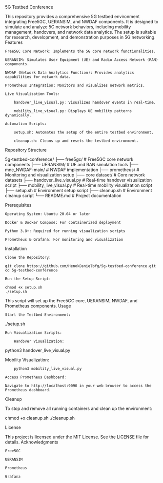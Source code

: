 5G Testbed Conference

This repository provides a comprehensive 5G testbed environment integrating Free5GC, UERANSIM, and NWDAF components. It is designed to simulate and analyze 5G network behaviors, including mobility management, handovers, and network data analytics. The setup is suitable for research, development, and demonstration purposes in 5G networking.​
Features

    Free5GC Core Network: Implements the 5G core network functionalities.

    UERANSIM: Simulates User Equipment (UE) and Radio Access Network (RAN) components.

    NWDAF (Network Data Analytics Function): Provides analytics capabilities for network data.

    Prometheus Integration: Monitors and visualizes network metrics.

    Live Visualization Tools:

        handover_live_visual.py: Visualizes handover events in real-time.

        mobility_live_visual.py: Displays UE mobility patterns dynamically.

    Automation Scripts:

        setup.sh: Automates the setup of the entire testbed environment.

        cleanup.sh: Cleans up and resets the testbed environment.​

Repository Structure

5g-testbed-conference/
├── free5gc/                  # Free5GC core network components
├── UERANSIM/                 # UE and RAN simulation tools
├── mnc_NWDAF-main/           # NWDAF implementation
├── prometheus/               # Monitoring and visualization setup
├── core dataset/             # Core network datasets
├── handover_live_visual.py   # Real-time handover visualization script
├── mobility_live_visual.py   # Real-time mobility visualization script
├── setup.sh                  # Environment setup script
├── cleanup.sh                # Environment cleanup script
└── README.md                 # Project documentation

Prerequisites

    Operating System: Ubuntu 20.04 or later

    Docker & Docker Compose: For containerized deployment

    Python 3.8+: Required for running visualization scripts

    Prometheus & Grafana: For monitoring and visualization​

Installation

    Clone the Repository:

    git clone https://github.com/HenokDanielbfg/5g-testbed-conference.git
    cd 5g-testbed-conference

    Run the Setup Script:

    chmod +x setup.sh
    ./setup.sh

This script will set up the Free5GC core, UERANSIM, NWDAF, and Prometheus components.
Usage

    Start the Testbed Environment:

  ./setup.sh

    Run Visualization Scripts:

        Handover Visualization:

python3 handover_live_visual.py

Mobility Visualization:

        python3 mobility_live_visual.py

    Access Prometheus Dashboard:

    Navigate to http://localhost:9090 in your web browser to access the Prometheus dashboard.​

Cleanup

To stop and remove all running containers and clean up the environment:​

chmod +x cleanup.sh
./cleanup.sh

License

This project is licensed under the MIT License. See the LICENSE file for details.​
Acknowledgments

    Free5GC

    UERANSIM

    Prometheus

    Grafana​
